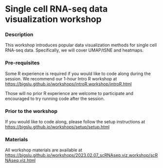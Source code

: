 # Single cell RNA-seq data visualization workshop

### Description

This workshop introduces popular data visualization methods for single cell RNA-seq data. Specifically, we will cover UMAP/tSNE and heatmaps.

### Pre-requisites

Some R experience is required if you would like to code along during the session. We recommend our 1-hour Intro R workshop at <https://bigslu.github.io/workshops/introR.workshop/introR.html>

Those will no prior R experience are welcome to participate and encouraged to try running code after the session.

### Prior to the workshop

If you would like to code along, please follow the setup instructions at <https://bigslu.github.io/workshops/setup/setup.html>

### Materials

All workshop materials are available at <https://bigslu.github.io/workshops/2023.02.07_scRNAseq.viz.workshop/scRNAseq.viz.html>
